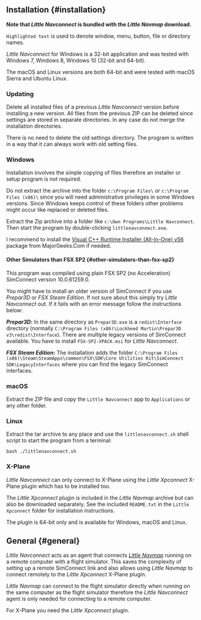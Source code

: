 ## Installation {#installation}

**Note that *Little Navconnect* is bundled with the _Little Navmap_ download.**

`Highlighted text` is used to denote window, menu, button, file or directory names.

*Little Navconnect* for Windows is a 32-bit application and was tested with Windows 7, Windows 8, Windows 10 (32-bit and 64-bit).

The macOS and Linux versions are both 64-bit and were tested with macOS Sierra and Ubuntu Linux.

### Updating
Delete all installed files of a previous _Little Navconnect_ version before installing a new version. All files from the previous ZIP can be deleted since settings are stored in separate directories. In any case do not merge the installation directories.

There is no need to delete the old settings directory. The program is written in a way that it can always work with old setting files.

### Windows

Installation involves the simple copying of files therefore an installer or setup program is not required.

Do not extract the archive into the folder `c:\Program Files\` or `c:\Program Files (x86)\` since you will need administrative privileges in some Windows versions. Since Windows keeps control of these folders other problems might occur like replaced or deleted files.

Extract the Zip archive into a folder like `c:\Own Programs\Little Navconnect`. Then start the program by double-clicking `littlenavconnect.exe`.

I recommend to install the [Visual C++ Runtime Installer (All-In-One) v56](https://www.majorgeeks.com/files/details/visual_c_runtime_installer.html) package from MajorGeeks.Com if needed.

#### Other Simulators than FSX SP2 {#other-simulators-than-fsx-sp2}

This program was compiled using plain FSX SP2 (no Acceleration) SimConnect version 10.0.61259.0.

You might have to install an older version of SimConnect if you use _Prepar3D_ or _FSX Steam Edition_. If not sure about this simply try _Little Navconnect_ out. If it fails with an error message follow the instructions below:

**_Prepar3D_:** In the same directory as `Prepar3D.exe` is a `redist\Interface` directory (normally `C:\Program Files (x86)\Lockheed Martin\Prepar3D v3\redist\Interface`). There are multiple legacy versions of SimConnect available. You have to install `FSX-SP2-XPACK.msi` for _Little Navconnect_.

**_FSX Steam Edition_:** The installation adds the folder `C:\Program Files (x86)\Steam\SteamApps\common\FSX\SDK\Core Utilities Kit\SimConnect SDK\LegacyInterfaces` where you can find the legacy SimConnect interfaces.

### macOS

Extract the ZIP file and copy the `Little Navconnect` app to `Applications` or any other folder.

### Linux

Extract the tar archive to any place and use the `littlenavconnect.sh` shell script to start the program from a terminal:

`bash ./littlenavconnect.sh`

### X-Plane

*Little Navconnect* can only connect to X-Plane using the *Little Xpconnect* X-Plane plugin which has to be installed too.

The *Little Xpconnect* plugin is included in the _Little Navmap_ archive but can also be downloaded separately. See the included `README.txt` in the `Little Xpconnect` folder for installation instructions.

The plugin is 64-bit only and is available for Windows, macOS and Linux.

## General {#general}

_Little Navconnect_ acts as an agent that connects [_Little Navmap_](https://albar965.github.io/littlenavmap.html) running on a remote computer with a flight simulator. This saves the complexity of setting up a remote SimConnect link and also allows using _Little Navmap_ to connect remotely to the *Little Xpconnect* X-Plane plugin.

_Little Navmap_ can connect to the flight simulator directly when running on the same computer as the flight simulator therefore the _Little Navconnect_ agent is only needed for connecting to a remote computer.

For X-Plane you need the _Little Xpconnect_ plugin.

